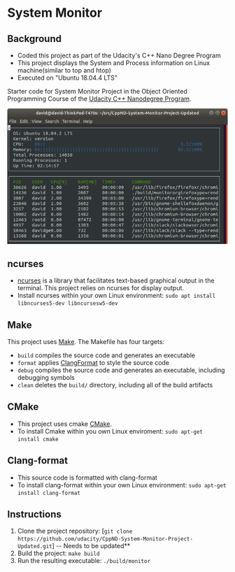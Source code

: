 # System Monitor
## Background
* Coded this project as part of the Udacity's C++ Nano Degree Program
* This project displays the System and Process information on Linux machine(similar to top and htop)
* Executed on "Ubuntu 18.04.4 LTS"

Starter code for System Monitor Project in the Object Oriented Programming Course of the [Udacity C++ Nanodegree Program](https://www.udacity.com/course/c-plus-plus-nanodegree--nd213). 

![System Monitor](images/monitor.png)

## ncurses
* [ncurses](https://www.gnu.org/software/ncurses/) is a library that facilitates text-based graphical output in the terminal. This project relies on ncurses for display output.
* Install ncurses within your own Linux environment: `sudo apt install libncurses5-dev libncursesw5-dev`

## Make
This project uses [Make](https://www.gnu.org/software/make/). The Makefile has four targets:
* `build` compiles the source code and generates an executable
* `format` applies [ClangFormat](https://clang.llvm.org/docs/ClangFormat.html) to style the source code
* `debug` compiles the source code and generates an executable, including debugging symbols
* `clean` deletes the `build/` directory, including all of the build artifacts

## CMake
* This project uses cmake [CMake](https://cmake.org/).
* To install Cmake within you own Linux enviroment: `sudo apt-get install cmake`

## Clang-format
* This source code is formatted with clang-format
* To install clang-format within your own Linux environment: `sudo apt-get install clang-format`

## Instructions
1. Clone the project repository: [`git clone https://github.com/udacity/CppND-System-Monitor-Project-Updated.git`] -- Needs to be updated**
2. Build the project: `make build`
3. Run the resulting executable: `./build/monitor`
